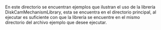 En este directorio se encuentran ejemplos que ilustran el uso de la librería DiskCamMechanismLibrary, esta se encuentra en el directorio principal, al ejecutar es suficiente con que la librería se encuentre en el mismo directorio del archivo ejemplo que desee ejecutar.
